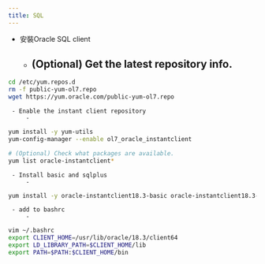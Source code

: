 ```yaml
---
title: SQL
---
```


- 安裝Oracle SQL client
	 - (Optional) Get the latest repository info.
		 - 
```bash
cd /etc/yum.repos.d
rm -f public-yum-ol7.repo
wget https://yum.oracle.com/public-yum-ol7.repo

```

	 - Enable the instant client repository
		 - 
```bash
yum install -y yum-utils
yum-config-manager --enable ol7_oracle_instantclient

# (Optional) Check what packages are available.
yum list oracle-instantclient*

```

	 - Install basic and sqlplus
		 - 
```bash
yum install -y oracle-instantclient18.3-basic oracle-instantclient18.3-sqlplus

```

	 - add to bashrc
		 - 
```bash
vim ~/.bashrc
export CLIENT_HOME=/usr/lib/oracle/18.3/client64
export LD_LIBRARY_PATH=$CLIENT_HOME/lib
export PATH=$PATH:$CLIENT_HOME/bin

```
